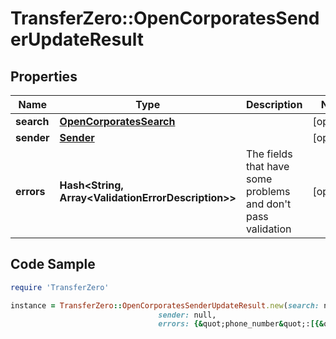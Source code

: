 # TransferZero::OpenCorporatesSenderUpdateResult

## Properties

Name | Type | Description | Notes
------------ | ------------- | ------------- | -------------
**search** | [**OpenCorporatesSearch**](OpenCorporatesSearch.md) |  | [optional] 
**sender** | [**Sender**](Sender.md) |  | [optional] 
**errors** | **Hash&lt;String, Array&lt;ValidationErrorDescription&gt;&gt;** | The fields that have some problems and don&#39;t pass validation | [optional] 

## Code Sample

```ruby
require 'TransferZero'

instance = TransferZero::OpenCorporatesSenderUpdateResult.new(search: null,
                                 sender: null,
                                 errors: {&quot;phone_number&quot;:[{&quot;error&quot;:&quot;invalid&quot;}],&quot;documents&quot;:[{&quot;error&quot;:&quot;blank&quot;}]})
```


